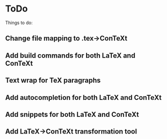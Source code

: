 # ToDo

Things to do:

## Change file mapping to .tex->ConTeXt

## Add build commands for both LaTeX and ConTeXt

## Text wrap for TeX paragraphs

## Add autocompletion for both LaTeX and ConTeXt

## Add snippets for both LaTeX and ConTeXt

## Add LaTeX->ConTeXt transformation tool

